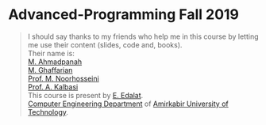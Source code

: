# Advanced-Programming Fall 2019

>I should say thanks to my friends who help me in this course by letting me use their content (slides, code and, books).<br>
>Their name is:<br>
[M. Ahmadpanah](https://ce.aut.ac.ir/~seyed)<br>
[M. Ghaffarian](https://www.linkedin.com/in/smghaffarian/)<br>
[Prof. M. Noorhosseini](https://scholar.google.com/citations?user=CzprDjIAAAAJ&hl=en)<br>
[Prof. A. Kalbasi](https://scholar.google.com/citations?user=oISEZIUAAAAJ&hl=en)<br>
This course is present by [E. Edalat](https://ce.aut.ac.ir/~edalat).<br>
[Computer Engineering Department](https://ceit.aut.ac.ir/) of [Amirkabir University of Technology](https://aut.ac.ir/).
